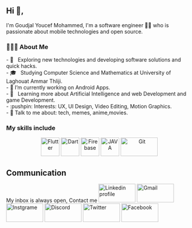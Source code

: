 ## Hi 👋, 
I'm Goudjal Youcef Mohammed, I'm a software engineer 👨‍💻 who is passionate about mobile technologies and open source.
<table>
  <tr>
<h3> 👨🏻‍💻 About Me </h3>
    <p>
- 🤔 &nbsp; Exploring new technologies and developing software solutions and quick hacks.<br>
- 🎓 &nbsp; Studying Computer Science and Mathematics at University of Laghouat Ammar Thliji.<br>
- 🔭 I’m currently working on Android Apps.<br>
- 🌱 &nbsp; Learning more about Artificial Intelligence and web Development and game Development.<br>
- :pushpin: Interests: UX, UI Design, Video Editing, Motion Graphics.<br>
- 💬 Talk to  me about: tech, memes, anime,movies.<br>
    </p>
  </tr>
  <tr>
    <h3> My skills include</h3>
<p align="center">
  <img title="Flutter" src="https://www.vectorlogo.zone/logos/flutterio/flutterio-icon.svg" width="50" height="50"/>
  <img title="Dart" src="https://www.vectorlogo.zone/logos/dartlang/dartlang-icon.svg"   width="50" height="50" />
  <img title="Firebase" src="https://www.vectorlogo.zone/logos/firebase/firebase-icon.svg"   width="50" height="50" />
  <img title="JAVA" src="https://www.vectorlogo.zone/logos/java/java-icon.svg"   width="50" height="50" />
  <img title="Git" src="https://www.vectorlogo.zone/logos/git-scm/git-scm-ar21.svg"   width="100" height="50" />
  </tr>
  <tr>
    <h2> Communication</h2>
    <p float="center">
      My inbox is always open, Contact me
       <a href="https://www.linkedin.com/in/youcef-mouhamed-3b250919a/"><img alt="Linkedin profile"  title="LinkedIn" src="https://www.vectorlogo.zone/logos/linkedin/linkedin-ar21.svg"   width="100" height="50" /></a>
      <a href="mailto:y.goudjal.inf@lagh-univ.dz"><img alt="Gmail"  title="Gmail" src="https://www.vectorlogo.zone/logos/gmail/gmail-ar21.svg"   width="100" height="50" /></a>
       <a href="https://www.instagram.com/youcef_goudjal/"><img title="Instgrame" src="https://www.vectorlogo.zone/logos/instagram/instagram-ar21.svg"   width="100" height="50" /></a>
      <a href="https://discord.com/users/youcef goudjal#3079"><img title="Discord" src="https://www.vectorlogo.zone/logos/discordapp/discordapp-ar21.svg"   width="100" height="50" /></a>
      <a href="https://twitter.com/YGoudjal"><img title="Twitter" src="https://www.vectorlogo.zone/logos/twitter/twitter-ar21.svg"   width="100" height="50" /></a>
      <a href="https://www.facebook.com/youcef.goudjal.90/"><img title="Facebook" src="https://www.vectorlogo.zone/logos/facebook/facebook-ar21.svg"   width="100" height="50" /></a>
    </p>
  </tr>
</table>
  
  </p>
  
